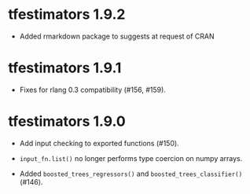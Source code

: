 # tfestimators 1.9.2

* Added rmarkdown package to suggests at request of CRAN

# tfestimators 1.9.1

* Fixes for rlang 0.3 compatibility (#156, #159).

# tfestimators 1.9.0

* Add input checking to exported functions (#150).

* `input_fn.list()` no longer performs type coercion on numpy arrays.

* Added `boosted_trees_regressors()` and `boosted_trees_classifier()` (#146).

